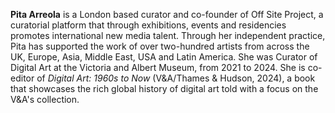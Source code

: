 

**Pita Arreola** is a London based curator and co-founder of Off Site Project, a curatorial platform that through exhibitions, events and residencies promotes international new media talent. Through her independent practice, Pita has supported the work of over two-hundred artists from across the UK, Europe, Asia, Middle East, USA and Latin America. She was Curator of Digital Art at the Victoria and Albert Museum, from 2021 to 2024. She is co-editor of *Digital Art: 1960s to Now* (V&A/Thames & Hudson, 2024), a book that showcases the rich global history of digital art told with a focus on the V&A's collection. 
